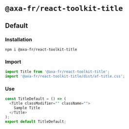 # `@axa-fr/react-toolkit-title`

## Default
### Installation
```shell script
npm i @axa-fr/react-toolkit-title
```

### Import
```javascript
import Title from '@axa-fr/react-toolkit-title';
import '@axa-fr/react-toolkit-title/dist/af-title.css';
```

### Use
```javascript
const TitleDefault = () => (
  <Title classModifier="" className="">
    Sample Title
  </Title>
);
export default TitleDefault;
```
